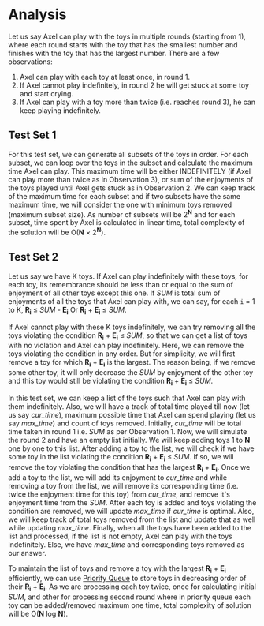 # Analysis

Let us say Axel can play with the toys in multiple rounds (starting from 1), where each round starts with the toy that has the smallest number and finishes with the toy that has the largest number. There are a few observations:

1. Axel can play with each toy at least once, in round 1.
1. If Axel cannot play indefinitely, in round 2 he will get stuck at some toy and start crying.
1. If Axel can play with a toy more than twice (i.e. reaches round 3), he can keep playing indefinitely.

## Test Set 1

For this test set, we can generate all subsets of the toys in order. For each subset, we can loop over the toys in the subset and calculate the maximum time Axel can play. This maximum time will be either INDEFINITELY (if Axel can play more than twice as in Observation 3), or sum of the enjoyments of the toys played until Axel gets stuck as in Observation 2. We can keep track of the maximum time for each subset and if two subsets have the same maximum time, we will consider the one with minimum toys removed (maximum subset size). As number of subsets will be 2<sup>**N**</sup> and for each subset, time spent by Axel is calculated in linear time, total complexity of the solution will be O(**N** × 2<sup>**N**</sup>).

## Test Set 2

Let us say we have K toys. If Axel can play indefinitely with these toys, for each toy, its remembrance should be less than or equal to the sum of enjoyment of all other toys except this one. If _SUM_ is total sum of enjoyments of all the toys that Axel can play with, we can say, for each `i` = 1 to K, **R<sub>i</sub>** ≤ _SUM_ - **E<sub>i</sub>** Or **R<sub>i</sub>** + **E<sub>i</sub>** ≤ _SUM_.

If Axel cannot play with these K toys indefinitely, we can try removing all the toys violating the condition **R<sub>i</sub>** + **E<sub>i</sub>** ≤ _SUM_, so that we can get a list of toys with no violation and Axel can play indefinitely. Here, we can remove the toys violating the condition in any order. But for simplicity, we will first remove a toy for which **R<sub>i</sub>** + **E<sub>i</sub>** is the largest. The reason being, if we remove some other toy, it will only decrease the _SUM_ by enjoyment of the other toy and this toy would still be violating the condition **R<sub>i</sub>** + **E<sub>i</sub>** ≤ _SUM_.

In this test set, we can keep a list of the toys such that Axel can play with them indefinitely. Also, we will have a track of total time played till now (let us say _cur_time_), maximum possible time that Axel can spend playing (let us say _max_time_) and count of toys removed. Initially, _cur_time_ will be total time taken in round 1 i.e. _SUM_ as per Observation 1. Now, we will simulate the round 2 and have an empty list initially. We will keep adding toys 1 to **N** one by one to this list. After adding a toy to the list, we will check if we have some toy in the list violating the condition **R<sub>i</sub>** + **E<sub>i</sub>** ≤ _SUM_. If so, we will remove the toy violating the condition that has the largest **R<sub>i</sub>** + **E<sub>i</sub>**. Once we add a toy to the list, we will add its enjoyment to _cur_time_ and while removing a toy from the list, we will remove its corresponding time (i.e. twice the enjoyment time for this toy) from _cur_time_, and remove it's enjoyment time from the _SUM_. After each toy is added and toys violating the condition are removed, we will update _max_time_ if _cur_time_ is optimal. Also, we will keep track of total toys removed from the list and update that as well while updating _max_time_. Finally, when all the toys have been added to the list and processed, if the list is not empty, Axel can play with the toys indefinitely. Else, we have _max_time_ and corresponding toys removed as our answer.

To maintain the list of toys and remove a toy with the largest **R<sub>i</sub>** + **E<sub>i</sub>** efficiently, we can use [Priority Queue](https://en.wikipedia.org/wiki/Priority_queue) to store toys in decreasing order of their **R<sub>i</sub>** + **E<sub>i</sub>**. As we are processing each toy twice, once for calculating initial _SUM_, and other for processing second round where in priority queue each toy can be added/removed maximum one time, total complexity of solution will be O(**N** log **N**).

